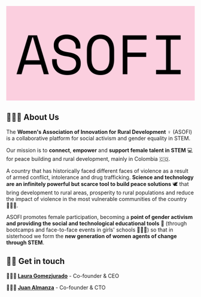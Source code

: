 ![Banner](https://github.com/asofiorg/.github/blob/main/ASOFI.png?raw=true)

## 💁🏻‍♀️ About Us

The **Women's Association of Innovation for Rural Development** ♀️ (ASOFI) is a collaborative platform for social activism and gender equality in STEM.

Our mission is to **connect**, **empower** and **support female talent in STEM** 💻 for peace building and rural development, mainly in Colombia 🇨🇴. 

A country that has historically faced different faces of violence as a result of armed conflict, intolerance and drug trafficking. **Science and technology are an infinitely powerful but scarce tool to build peace solutions** 🕊️ that bring development to rural areas, prosperity to rural populations and reduce the impact of violence in the most vulnerable communities of the country 👩🏻‍🌾. 

ASOFI promotes female participation, becoming a **point of gender activism and providing the social and technological educational tools** 🎒 (through bootcamps and face-to-face events in girls' schools 👩🏻‍🏫) so that in sisterhood we form the **new generation of women agents of change through STEM**.

## 👋🏻 Get in touch

**👩🏻‍💻 [Laura Gomezjurado](mailto:laura@asofi.us)** - Co-founder & CEO

**👨🏻‍💻 [Juan Almanza](mailto:juan@asofi.us)** - Co-founder & CTO
